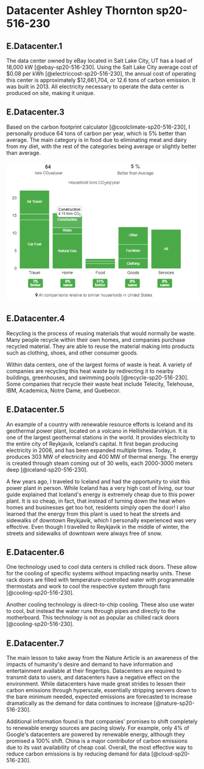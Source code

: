 # Datacenter Ashley Thornton sp20-516-230

## E.Datacenter.1

The data center owned by eBay located in Salt Lake City, UT has a load of 18,000 kW [@ebay-sp20-516-230]. Using the Salt Lake City average cost of $0.08 per kWh [@electriccost-sp20-516-230], the annual cost of operating this center is approximately $12,661,704, or 12.6 tons of carbon emission. It was built in 2013. All electricity necessary to operate the data center is produced on site, making it unique.

## E.Datacenter.3

Based on the carbon footprint calculator [@coolclimate-sp20-516-230], I personally produce 64 tons of carbon per year, which is 5% better than average. The main category is in food due to eliminating meat and dairy from my diet, with the rest of the categories being average or slightly better than average.

![](personalcarbon.png)

## E.Datacenter.4

Recycling is the process of reusing materials that would normally be waste. Many people recycle within their own homes, and companies purchase recycled material. They are able to reuse the material making into products such as clothing, shoes, and other consumer goods.

Within data centers, one of the largest forms of waste is heat. A variety of companies are recycling this heat waste by redirecting it to nearby buildings, greenhouses, and swimming pools [@recycle-sp20-516-230]. Some companies that recycle their waste heat include Telecity, Telehouse, IBM, Academica, Notre Dame, and Quebecor.

## E.Datacenter.5

An example of a country with renewable resource efforts is Iceland and its geothermal power plant, located on a volcano in Hellisheidarvirkjun. It is one of the largest geothermal stations in the world. It provides electricity to the entire city of Reykjavik, Iceland’s capital. It first began producing electricity in 2006, and has been expanded multiple times. Today, it produces 303 MW of electricity and 400 MW of thermal energy. The energy is created through steam coming out of 30 wells, each 2000-3000 meters deep [@iceland-sp20-516-230].

A few years ago, I traveled to Iceland and had the opportunity to visit this power plant in person. While Iceland has a very high cost of living, our tour guide explained that Iceland's energy is extremely cheap due to this power plant. It is so cheap, in fact, that instead of turning down the heat when homes and businesses get too hot, residents simply open the door! I also learned that the energy from this plant is used to heat the streets and sidewalks of downtown Reykjavik, which I personally experienced was very effective. Even though I travelled to Reykjavik in the middle of winter, the streets and sidewalks of downtown were always free of snow.

## E.Datacenter.6

One technology used to cool data centers is chilled rack doors. These allow for the cooling of specific systems without impacting nearby units. These rack doors are filled with temperature-controlled water with programmable thermostats and work to cool the respective system through fans [@cooling-sp20-516-230].

Another cooling technology is direct-to-chip cooling. These also use water to cool, but instead the water runs through pipes and directly to the motherboard. This technology is not as popular as chilled rack doors [@cooling-sp20-516-230].

## E.Datacenter.7

The main lesson to take away from the Nature Article is an awareness of the impacts of humanity's desire and demand to have information and entertainment available at their fingertips. Datacenters are required to transmit data to users, and datacenters have a negative effect on the environment. While datacenters have made great strides to lessen their carbon emissions through hyperscale, essentially stripping servers down to the bare minimum needed, expected emissions are forecasted to increase dramatically as the demand for data continues to increase [@nature-sp20-516-230].

Additional information found is that companies' promises to shift completely to renewable energy sources are pacing slowly. For example, only 4% of Google's datacenters are powered by renewable energy, although they promised a 100% shift. China is a major contributor of carbon emissions due to its vast availability of cheap coal. Overall, the most effective way to reduce carbon emissions is by reducing demand for data [@cloud-sp20-516-230].
